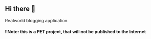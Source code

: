 ## Hi there 👋

Realworld blogging application

#### ❗️ Note: this is a PET project, that will not be published to the Internet
